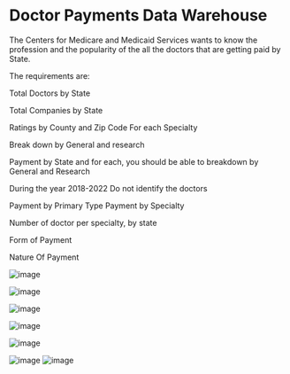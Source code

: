 # Doctor Payments Data Warehouse

The Centers for Medicare and Medicaid Services wants to know the profession and the popularity of the all the doctors that are getting paid by State.

The requirements are:

Total Doctors by State

Total Companies by State

Ratings by County and Zip Code For each Specialty

Break down by General and research 

Payment by State and for each, you should be able to breakdown by General and Research

During the year 2018-2022 
Do not identify the doctors 

Payment by Primary Type 
Payment by Specialty

Number of doctor per specialty, by state

Form of Payment

Nature Of Payment 

        
![image](https://github.com/sdf-jkl/Doctor-Payments-Data-Warehouse/assets/168314850/b4f895d0-b2ba-48f3-996f-08811d6e345d)



![image](https://github.com/sdf-jkl/Doctor-Payments-Data-Warehouse/assets/168314850/f08783e5-0b26-4eeb-8558-545c1c6f9deb)



![image](https://github.com/sdf-jkl/Doctor-Payments-Data-Warehouse/assets/168314850/2707573c-6a42-480b-97f3-ff72733f8d1c)



![image](https://github.com/sdf-jkl/Doctor-Payments-Data-Warehouse/assets/168314850/44e232fe-ab3a-4194-a541-586ee55fde6e)



![image](https://github.com/sdf-jkl/Doctor-Payments-Data-Warehouse/assets/168314850/b812b58a-a5d0-4417-be1a-02443e6b22b4)



![image](https://github.com/sdf-jkl/Doctor-Payments-Data-Warehouse/assets/168314850/bf0202a4-1314-4ef0-9171-f466eb2a4e8d)
![image](https://github.com/sdf-jkl/Doctor-Payments-Data-Warehouse/assets/168314850/1eaaedce-22de-4e77-8a5b-694996b38f19)




